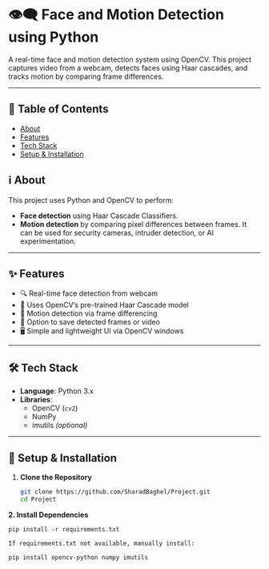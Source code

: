 # 👁️‍🗨️ Face and Motion Detection using Python

A real-time face and motion detection system using OpenCV. This project captures video from a webcam, detects faces using Haar cascades, and tracks motion by comparing frame differences.

---

## 📌 Table of Contents

- [About](#-about)
- [Features](#-features)
- [Tech Stack](#-tech-stack)
- [Setup & Installation](#-setup--installation)

## ℹ️ About

This project uses Python and OpenCV to perform:
- **Face detection** using Haar Cascade Classifiers.
- **Motion detection** by comparing pixel differences between frames.
It can be used for security cameras, intruder detection, or AI experimentation.

---

## ✨ Features

- 🔍 Real-time face detection from webcam
- 🧠 Uses OpenCV’s pre-trained Haar Cascade model
- 🎥 Motion detection via frame differencing
- 💾 Option to save detected frames or video
- 🖥️ Simple and lightweight UI via OpenCV windows

---

## 🛠️ Tech Stack

- **Language**: Python 3.x  
- **Libraries**:  
  - OpenCV (`cv2`)  
  - NumPy  
  - imutils *(optional)*

---

## 🚧 Setup & Installation

1. **Clone the Repository**  
   ```bash
   git clone https://github.com/SharadBaghel/Project.git
   cd Project
   
**2. Install Dependencies**

    pip install -r requirements.txt

    If requirements.txt not available, manually install:

    pip install opencv-python numpy imutils
